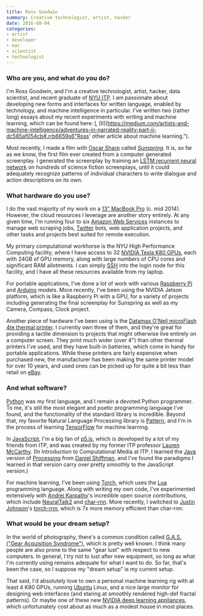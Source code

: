 ```yaml
---
title: Ross Goodwin
summary: Creative technologist, artist, hacker
date: 2016-08-04
categories:
- artist
- developer
- mac
- scientist
- technologist
---
```


### Who are you, and what do you do?

I'm Ross Goodwin, and I'm a creative technologist, artist, hacker, data scientist, and recent graduate of [NYU ITP](https://tisch.nyu.edu/itp "A graduate program at NYU."). I am passionate about developing new forms and interfaces for written language, enabled by technology, and machine intelligence in particular. I've written two (rather long) essays about my recent experiments with writing and machine learning, which can be found here: [I](https://medium.com/artists-and-machine-intelligence/adventures-in-narrated-reality-6516ff395ba3 "Ross' article about machine learning."), [II](https://medium.com/artists-and-machine-intelligence/adventures-in-narrated-reality-part-ii-dc585af054cb#.rrb6659s6"Ross' other article about machine learning.").

Most recently, I made a film with [Oscar Sharp](http://www.thereforefilms.com/oscar-sharp.html "Oscar's about page.") called [*Sunspring*](https://www.youtube.com/watch?v=LY7x2Ihqjmc "Ross and Oscar's YouTube video."). It is, so far as we know, the first film ever created from a computer generated screenplay. I generated the screenplay by training an [LSTM recurrent neural network](http://colah.github.io/posts/2015-08-Understanding-LSTMs/ "A post about Recurrent Neural Networks.") on hundreds of science fiction screenplays, until it could adequately recognize patterns of individual characters to write dialogue and action descriptions on its own.

### What hardware do you use?

I do the vast majority of my work on a [13" MacBook Pro][macbook-pro] (c. mid 2014). However, the cloud resources I leverage are another story entirely. At any given time, I'm running four to six [Amazon Web Services][aws] instances to manage web scraping jobs, [Twitter][] bots, web application projects, and other tasks and projects best suited for remote execution. 

My primary computational workhorse is the NYU High Performance Computing facility, where I have access to 32 [NVIDIA Tesla K80 GPUs][tesla-k80], each with 24GB of GPU memory, along with large numbers of CPU cores and significant RAM allotments. I can simply [SSH][] into the login node for this facility, and I have all these resources available from my laptop. 

For portable applications, I've done a lot of work with various [Raspberry Pi][raspberry-pi] and [Arduino][] models. More recently, I've been using the NVIDIA Jetson platform, which is like a Raspberry Pi with a GPU, for a variety of projects including generating the final screenplay for Sunspring as well as my Camera, Compass, Clock project.

Another piece of hardware I've been using is the [Datamax O'Neil microFlash 4te thermal printer][microflash-4te]. I currently own three of them, and they're great for providing a tactile dimension to projects that might otherwise live entirely on a computer screen. They print much wider (over 4") than other thermal printers I've used, and they have built-in batteries, which come in handy for portable applications. While these printers are fairly expensive when purchased new, the manufacturer has been making the same printer model for over 10 years, and used ones can be picked up for quite a bit less than retail on [eBay][].

### And what software?

[Python][] was my first language, and I remain a devoted Python programmer. To me, it's still the most elegant and poetic programming language I've found, and the functionality of the standard library is incredible. Beyond that, my favorite Natural Language Processing library is [Pattern][], and I'm in the process of learning [TensorFlow][] for machine learning.

In [JavaScript][], I'm a big fan of [p5.js][], which is developed by a lot of my friends from ITP, and was created by my former ITP professor [Lauren McCarthy](http://lauren-mccarthy.com/ "Lauren's website."). (In Introduction to Computational Media at ITP, I learned the [Java][] version of [Processing][] from [Daniel Shiffman](http://shiffman.net/ "Daniel's website."), and I've found the paradigms I learned in that version carry over pretty smoothly to the JavaScript version.)

For machine learning, I've been using [Torch][], which uses the [Lua][] programming language. Along with writing my own code, I've experimented extensively with [Andrej Karpathy](https://github.com/karpathy "Andrej's GitHub account.")'s incredible open source contributions, which include [NeuralTalk2][] and [char-rnn][]. More recently, I switched to [Justin Johnson](https://github.com/jcjohnson "Justin's GitHub account.")'s [torch-rnn][], which is 7x more memory efficient than char-rnn.

### What would be your dream setup?

In the world of photography, there's a common condition called [G.A.S. ("Gear Acquisition Syndrome")](http://petapixel.com/2015/11/25/10-practical-tips-for-fighting-g-a-s-gear-acquisition-syndrome/ "An article about Gear Acquisition Syndrome."), which is pretty well known. I think many people are also prone to the same "gear lust" with respect to new computers. In general, I try not to lust after new equipment, so long as what I'm currently using remains adequate for what I want to do. So far, that's been the case, so I suppose my "dream setup" is my current setup. 

That said, I'd absolutely love to own a personal machine learning rig with at least 4 K80 GPUs, running [Ubuntu][] Linux, and a nice large monitor for designing web interfaces (and staring at smoothly rendered high-def fractal patterns). Or maybe one of these new [NVIDIA deep learning appliances][dgx-1], which unfortunately cost about as much as a modest house in most places.

[arduino]: https://www.arduino.cc/ "Open-source prototyping hardware."
[aws]: https://aws.amazon.com/ "Amazon's web service platforms."
[char-rnn]: https://github.com/karpathy/char-rnn "A Recurrent Neural Network library for Torch."
[dgx-1]: https://www.nvidia.com/object/deep-learning-system.html "A deep learning appliance."
[ebay]: https://www.ebay.com/ "An auction service."
[java]: http://web.archive.org/web/20221226094350/https://www.java.com/en/ "A cross-platform compiled programming language."
[javascript]: https://en.wikipedia.org/wiki/JavaScript "An interpreted scripting language."
[lua]: http://www.lua.org/ "An interpreted scripting language."
[macbook-pro]: https://www.apple.com/macbook-pro/ "A laptop."
[microflash-4te]: http://web.archive.org/web/20170716082621/https://www.datamax-oneil.com/do/com/en-us/home/printers-software/portable-printers/ultra-rugged-receipt-printers/microflash-4te "A receipt printer."
[neuraltalk2]: https://github.com/karpathy/neuraltalk2 "Image captioning code for Torch."
[p5.js]: https://p5js.org/ "A Javascript library based on Processing."
[pattern]: http://www.clips.ua.ac.be/pages/pattern "A web data mining module for Python."
[processing]: https://processing.org/ "A programming language/environment."
[python]: https://www.python.org/ "An interpreted scripting language."
[raspberry-pi]: https://en.wikipedia.org/wiki/Raspberry_Pi "A single-board hackable computer."
[ssh]: https://en.wikipedia.org/wiki/Secure_Shell "A command-line tool for secure remote connections."
[tensorflow]: https://www.tensorflow.org/ "An open source machine learning library."
[tesla-k80]: https://www.nvidia.com/object/tesla-k80.html "A GPU-based accelerator."
[torch-rnn]: https://github.com/jcjohnson/torch-rnn "A Recurrent Neural Network library for Torch."
[torch]: http://torch.ch/ "A Lua-based computing framework."
[twitter]: https://twitter.com/ "An online micro-blogging platform."
[ubuntu]: https://www.ubuntu.com/ "A Unix distribution."
